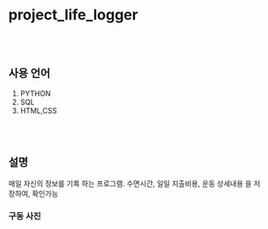 # project_life_logger
<br>
<br>

## 사용 언어 
  1. PYTHON
  2. SQL
  3. HTML,CSS
<br>
<br>

## 설명
  매일 자신의 정보를 기록 하는 프로그램. 수면시간, 일일 지출비용, 운동 상세내용 을 저장하여, 확인가능

### 구동 사진
